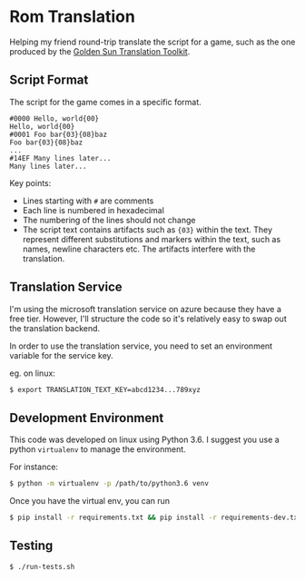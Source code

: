 # Rom Translation

Helping my friend round-trip translate the script for a game, such as the one
produced by the
[Golden Sun Translation Toolkit](https://sourceforge.net/projects/gstoolkit/).

## Script Format

The script for the game comes in a specific format.

```
#0000 Hello, world{00}
Hello, world{00}
#0001 Foo bar{03}{08}baz
Foo bar{03}{08}baz
...
#14EF Many lines later...
Many lines later...
```

Key points:
* Lines starting with `#` are comments
* Each line is numbered in hexadecimal
* The numbering of the lines should not change
* The script text contains artifacts such as `{03}` within the text. They
  represent different substitutions and markers within the text, such as names,
  newline characters etc. The artifacts interfere with the translation.

## Translation Service

I'm using the microsoft translation service on azure because they have a free
tier. However, I'll structure the code so it's relatively easy to swap out the
translation backend.

In order to use the translation service, you need to set an environment
variable for the service key.

eg. on linux:

```bash
$ export TRANSLATION_TEXT_KEY=abcd1234...789xyz
```

## Development Environment

This code was developed on linux using Python 3.6. I suggest you use a python
`virtualenv` to manage the environment.

For instance:

```bash
$ python -m virtualenv -p /path/to/python3.6 venv
```

Once you have the virtual env, you can run 

```bash
$ pip install -r requirements.txt && pip install -r requirements-dev.txt
```

## Testing

```bash
$ ./run-tests.sh
```
